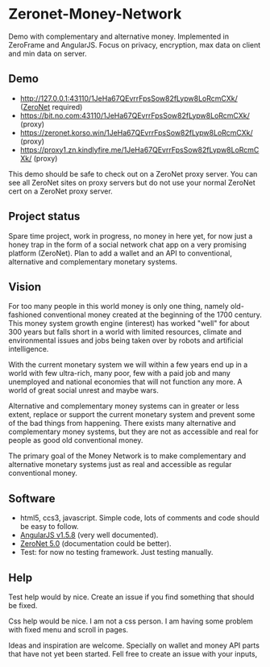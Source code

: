 # Zeronet-Money-Network
Demo with complementary and alternative money. Implemented in ZeroFrame and AngularJS. Focus on privacy, encryption, max data on client and min data on server. 

## Demo
- http://127.0.0.1:43110/1JeHa67QEvrrFpsSow82fLypw8LoRcmCXk/ ([ZeroNet](https://zeronet.readthedocs.io/en/latest/using_zeronet/installing/) required)
- https://bit.no.com:43110/1JeHa67QEvrrFpsSow82fLypw8LoRcmCXk/ (proxy)
- https://zeronet.korso.win/1JeHa67QEvrrFpsSow82fLypw8LoRcmCXk/ (proxy)
- https://proxy1.zn.kindlyfire.me/1JeHa67QEvrrFpsSow82fLypw8LoRcmCXk/ (proxy)

This demo should be safe to check out on a ZeroNet proxy server. 
You can see all ZeroNet sites on proxy servers but do not use your normal ZeroNet cert on a ZeroNet proxy server.

## Project status
Spare time project, work in progress, no money in here yet, for now just a honey trap in the form of a social network 
chat app on a very promising platform (ZeroNet). Plan to add a wallet and an API to conventional, alternative and complementary 
monetary systems. 

## Vision
For too many people in this world money is only one thing, namely old-fashioned conventional money created at the beginning of 
the 1700 century. This money system growth engine (interest) has worked "well" for about 300 years but falls short in a world with
limited resources, climate and environmental issues and jobs being taken over by robots and artificial intelligence.

With the current monetary system we will within a few years end up in a world with few ultra-rich, many poor, few with a paid 
job and many unemployed and national economies that will not function any more. A world of great social unrest and maybe wars.

Alternative and complementary money systems can in greater or less extent, replace or support the current monetary system and 
prevent some of the bad things from happening. There exists many alternative and complementary money systems, but they are not as 
accessible and real for people as good old conventional money. 

The primary goal of the Money Network is to make complementary and alternative monetary systems just as real and accessible as 
regular conventional money. 

## Software 
- html5, ccs3, javascript. Simple code, lots of comments and code should be easy to follow. 
- [AngularJS v1.5.8](https://angularjs.org/) (very well documented).
- [ZeroNet 5.0](https://zeronet.readthedocs.io/en/latest/site_development/zeroframe_api_reference/) (documentation could be better).
- Test: for now no testing framework. Just testing manually.

## Help
Test help would by nice. Create an issue if you find something that should be fixed.

Css help would be nice. I am not a css person. I am having some problem with fixed menu and scroll in pages.

Ideas and inspiration are welcome. Specially on wallet and money API parts that have not yet been started. Fell free to create an issue with your inputs,

